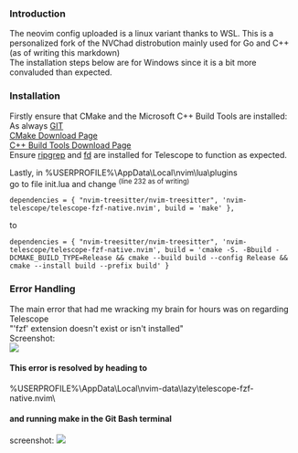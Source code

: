 ### Introduction
The neovim config uploaded is a linux variant thanks to WSL. This is a personalized fork of the NVChad distrobution mainly used for Go and C++ (as of writing this markdown)\
The installation steps below are for Windows since it is a bit more convaluded than expected.

### Installation 
Firstly ensure that CMake and the Microsoft C++ Build Tools are installed:\
As always [GIT](https://git-scm.com/download/win)\
[CMake Download Page](https://cmake.org/download/)\
[C++ Build Tools Download Page](https://visualstudio.microsoft.com/downloads/?q=build+tools#build-tools-for-visual-studio-2022)\
Ensure [ripgrep](https://github.com/BurntSushi/ripgrep#installation) and [fd](https://github.com/sharkdp/fd#on-windows) are installed for Telescope to function as expected.

Lastly, in %USERPROFILE%\AppData\Local\nvim\lua\plugins\
go to file init.lua and change <sup>(line 232 as of writing)</sup>
 ```
 dependencies = { "nvim-treesitter/nvim-treesitter", 'nvim-telescope/telescope-fzf-native.nvim', build = 'make' },
 ```
to
 ```
 dependencies = { "nvim-treesitter/nvim-treesitter", 'nvim-telescope/telescope-fzf-native.nvim', build = 'cmake -S. -Bbuild -DCMAKE_BUILD_TYPE=Release && cmake --build build --config Release && cmake --install build --prefix build' }
```



### Error Handling

The main error that had me wracking my brain for hours was on regarding Telescope\
"'fzf' extension doesn't exist or isn't installed"\
Screenshot:\
![](https://i.imgur.com/0eqNFLS.png)
#### This error is resolved by heading to
%USERPROFILE%\AppData\Local\nvim-data\lazy\telescope-fzf-native.nvim\
#### and running make in the Git Bash terminal
screenshot:
![](https://i.imgur.com/4R2QVZG.png)